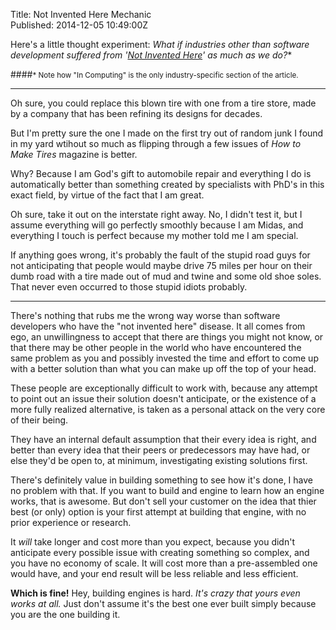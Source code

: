 Title: Not Invented Here Mechanic  
Published: 2014-12-05 10:49:00Z  
  
Here's a little thought experiment: **What if industries other than software development
suffered from '[Not Invented Here](http://en.wikipedia.org/wiki/Not_invented_here)' as much as we do*?**

####<small>* Note how "In Computing" is the only industry-specific section of the article.</small>

---

Oh sure, you could replace this blown tire with one from a tire store, 
made by a company that has been refining its designs for decades. 

But I'm pretty sure the one I made on the first try out of random junk I 
found in my yard wtihout so much as flipping through a few issues of 
*How to Make Tires* magazine is better. 

Why? Because I am God's gift to automobile repair and everything I do is 
automatically better than something created by specialists with PhD's in 
this exact field, by virtue of the fact that I am great. 

Oh sure, take it out on the interstate right away. No, I didn't test it, 
but I assume everything will go perfectly smoothly because I am Midas, and 
everything I touch is perfect because my mother told me I am special.

If anything goes wrong, it's probably the fault of the stupid road guys 
for not anticipating that people would maybe drive 75 miles per hour
on their dumb road with a tire made out of mud and twine and some old 
shoe soles. That never even occurred to those stupid idiots probably.

---

There's nothing that rubs me the wrong way worse than software developers who
have the "not invented here" disease. It all comes from ego, an unwillingness
to accept that there are things you might not know, or that there may be
other people in the world who have encountered the same problem as you
and possibly invested the time and effort to come up with a better solution 
than what you can make up off the top of your head.

These people are exceptionally difficult to work with, because any attempt
to point out an issue their solution doesn't anticipate, or the existence of 
a more fully realized alternative, is taken as a personal
attack on the very core of their being. 

They have an internal default assumption that their every idea is right, 
and better than every idea that their peers or predecessors may have had,
or else they'd be open to, at minimum, investigating existing solutions first.

There's definitely value in building something to see how it's done, I have no problem
with that. If you want to build and engine to learn how an engine works, that is
awesome. But don't sell your customer on the idea that thier best (or only) option
is your first attempt at building that engine, with no prior experience or research. 

It *will* take longer and cost more than you expect, because you didn't anticipate every possible
issue with creating something so complex, and you have no economy of scale. It will cost 
more than a pre-assembled one would have, and your end result will be less reliable and less efficient.

**Which is fine!** Hey, building engines is hard. *It's crazy that yours even works at all.* 
Just don't assume it's the best one ever built simply because you are the one building it.
